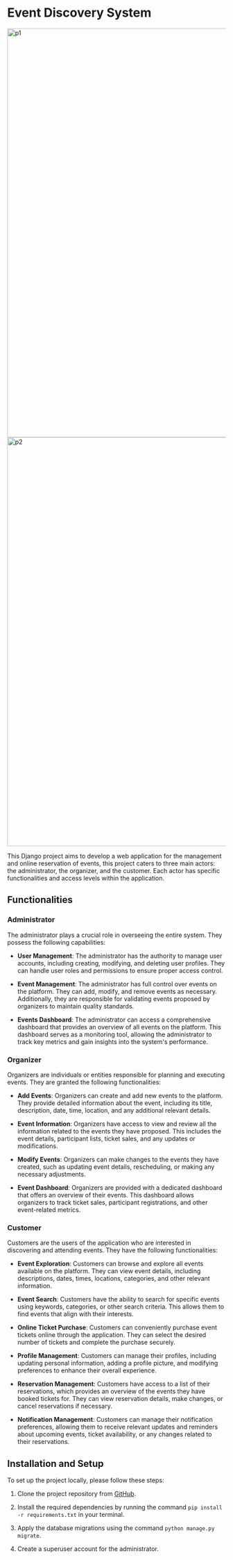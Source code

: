 # Event Discovery System
<img width="942" alt="p1" src="https://github.com/SalahEddine-Ghannouch/GetTicket_Events_Django/assets/79339578/241bb844-1c45-4856-a1db-596ec8ec7bee">
<img width="942" alt="p2" src="https://github.com/SalahEddine-Ghannouch/GetTicket_Events_Django/assets/79339578/8d1d02b6-900c-402f-b342-648acdb1a3d3">

This Django project aims to develop a web application for the management and online reservation of events, this project caters to three main actors: the administrator, the organizer, and the customer. Each actor has specific functionalities and access levels within the application.

## Functionalities

### Administrator

The administrator plays a crucial role in overseeing the entire system. They possess the following capabilities:

- **User Management**: The administrator has the authority to manage user accounts, including creating, modifying, and deleting user profiles. They can handle user roles and permissions to ensure proper access control.

- **Event Management**: The administrator has full control over events on the platform. They can add, modify, and remove events as necessary. Additionally, they are responsible for validating events proposed by organizers to maintain quality standards.

- **Events Dashboard**: The administrator can access a comprehensive dashboard that provides an overview of all events on the platform. This dashboard serves as a monitoring tool, allowing the administrator to track key metrics and gain insights into the system's performance.

### Organizer

Organizers are individuals or entities responsible for planning and executing events. They are granted the following functionalities:

- **Add Events**: Organizers can create and add new events to the platform. They provide detailed information about the event, including its title, description, date, time, location, and any additional relevant details.

- **Event Information**: Organizers have access to view and review all the information related to the events they have proposed. This includes the event details, participant lists, ticket sales, and any updates or modifications.

- **Modify Events**: Organizers can make changes to the events they have created, such as updating event details, rescheduling, or making any necessary adjustments.

- **Event Dashboard**: Organizers are provided with a dedicated dashboard that offers an overview of their events. This dashboard allows organizers to track ticket sales, participant registrations, and other event-related metrics.

### Customer

Customers are the users of the application who are interested in discovering and attending events. They have the following functionalities:

- **Event Exploration**: Customers can browse and explore all events available on the platform. They can view event details, including descriptions, dates, times, locations, categories, and other relevant information.

- **Event Search**: Customers have the ability to search for specific events using keywords, categories, or other search criteria. This allows them to find events that align with their interests.

- **Online Ticket Purchase**: Customers can conveniently purchase event tickets online through the application. They can select the desired number of tickets and complete the purchase securely.

- **Profile Management**: Customers can manage their profiles, including updating personal information, adding a profile picture, and modifying preferences to enhance their overall experience.

- **Reservation Management**: Customers have access to a list of their reservations, which provides an overview of the events they have booked tickets for. They can view reservation details, make changes, or cancel reservations if necessary.

- **Notification Management**: Customers can manage their notification preferences, allowing them to receive relevant updates and reminders about upcoming events, ticket availability, or any changes related to their reservations.

## Installation and Setup

To set up the project locally, please follow these steps:

1. Clone the project repository from [GitHub](https://github.com/SalahEddine-Ghannouch/GetTicket_Events_Django.git).

2. Install the required dependencies by running the command `pip install -r requirements.txt` in your terminal.

4. Apply the database migrations using the command `python manage.py migrate`.

5. Create a superuser account for the administrator.
